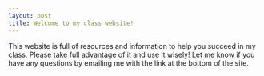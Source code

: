 ```yaml
---
layout: post
title: Welcome to my class website!
---
```


This website is full of resources and information to help you succeed in my class. Please take full advantage of it and use it wisely! Let me know if you have any questions by emailing me with the link at the bottom of the site.